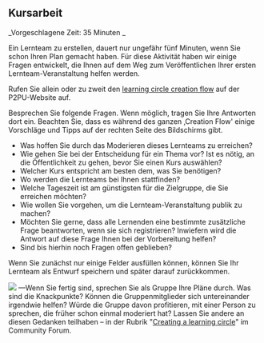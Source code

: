 
## Kursarbeit

_Vorgeschlagene Zeit: 35 Minuten _

Ein Lernteam zu erstellen, dauert nur ungefähr fünf Minuten, wenn Sie schon Ihren Plan gemacht haben. Für diese Aktivität haben wir einige Fragen entwickelt, die Ihnen auf dem Weg zum Veröffentlichen Ihrer ersten Lernteam-Veranstaltung helfen werden.

Rufen Sie allein oder zu zweit den [learning circle creation flow](https://learningcircles.p2pu.org/en/studygroup/create/) auf der P2PU-Website auf.

Besprechen Sie folgende Fragen. Wenn möglich, tragen Sie Ihre Antworten dort ein. Beachten Sie, dass es während des ganzen ‚Creation Flow&#39; einige Vorschläge und Tipps auf der rechten Seite des Bildschirms gibt.

- Was hoffen Sie durch das Moderieren dieses Lernteams zu erreichen?
- Wie gehen Sie bei der Entscheidung für ein Thema vor? Ist es nötig, an die Öffentlichkeit zu gehen, bevor Sie einen Kurs auswählen?
- Welcher Kurs entspricht am besten dem, was Sie benötigen?
- Wo werden die Lernteams bei Ihnen stattfinden?
- Welche Tageszeit ist am günstigsten für die Zielgruppe, die Sie erreichen möchten?
- Wie wollen Sie vorgehen, um die Lernteam-Veranstaltung publik zu machen?
- Möchten Sie gerne, dass alle Lernenden eine bestimmte zusätzliche Frage beantworten, wenn sie sich registrieren? Inwiefern wird die Antwort auf diese Frage Ihnen bei der Vorbereitung helfen?
- Sind bis hierhin noch Fragen offen geblieben?

Wenn Sie zunächst nur einige Felder ausfüllen können, können Sie Ihr Lernteam als Entwurf speichern und später darauf zurückkommen.

![](RackMultipart20210407-4-1867vkm_html_de2e145df26817fc.png) —Wenn Sie fertig sind, sprechen Sie als Gruppe Ihre Pläne durch. Was sind die Knackpunkte? Können die Gruppenmitglieder sich untereinander irgendwie helfen? Würde die Gruppe davon profitieren, mit einer Person zu sprechen, die früher schon einmal moderiert hat? Lassen Sie andere an diesen Gedanken teilhaben – in der Rubrik &quot;[Creating a learning circle](https://community.p2pu.org/c/learning-circles/creating-a-learning-circle)&quot; im Community Forum.

